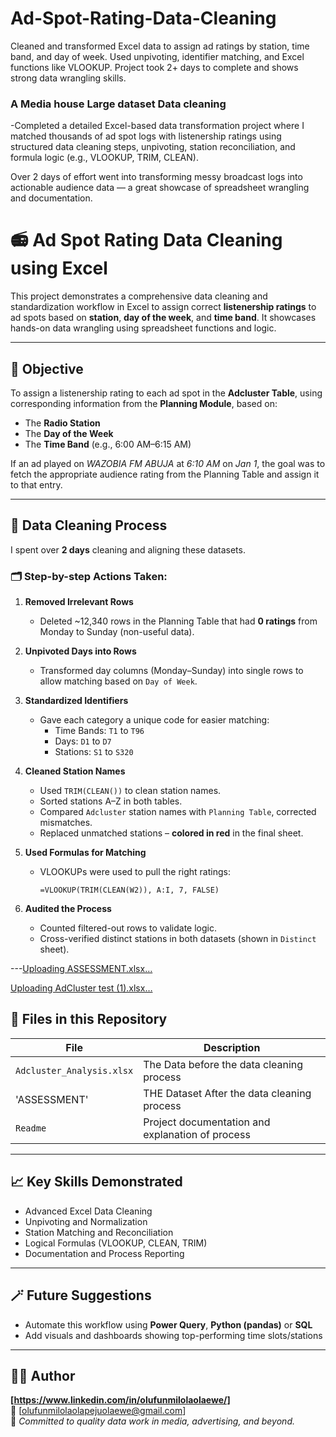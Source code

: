 # Ad-Spot-Rating-Data-Cleaning
Cleaned and transformed Excel data to assign ad ratings by station, time band, and day of week. Used unpivoting, identifier matching, and Excel functions like VLOOKUP. Project took 2+ days to complete and shows strong data wrangling skills.
### A Media house Large dataset Data cleaning
-Completed a detailed Excel-based data transformation project where I matched thousands of ad spot logs with listenership ratings using structured data cleaning steps, unpivoting, station reconciliation, and formula logic (e.g., VLOOKUP, TRIM, CLEAN).

Over 2 days of effort went into transforming messy broadcast logs into actionable audience data — a great showcase of spreadsheet wrangling and documentation.
# 📻 Ad Spot Rating Data Cleaning using Excel

This project demonstrates a comprehensive data cleaning and standardization workflow in Excel to assign correct **listenership ratings** to ad spots based on **station**, **day of the week**, and **time band**. It showcases hands-on data wrangling using spreadsheet functions and logic.

---

## 🎯 Objective

To assign a listenership rating to each ad spot in the **Adcluster Table**, using corresponding information from the **Planning Module**, based on:
- The **Radio Station**
- The **Day of the Week**
- The **Time Band** (e.g., 6:00 AM–6:15 AM)

If an ad played on *WAZOBIA FM ABUJA* at *6:10 AM* on *Jan 1*, the goal was to fetch the appropriate audience rating from the Planning Table and assign it to that entry.

---

## 🔧 Data Cleaning Process

I spent over **2 days** cleaning and aligning these datasets.

### 🗂️ Step-by-step Actions Taken:

1. **Removed Irrelevant Rows**  
   - Deleted ~12,340 rows in the Planning Table that had **0 ratings** from Monday to Sunday (non-useful data).

2. **Unpivoted Days into Rows**  
   - Transformed day columns (Monday–Sunday) into single rows to allow matching based on `Day of Week`.

3. **Standardized Identifiers**  
   - Gave each category a unique code for easier matching:
     - Time Bands: `T1` to `T96`
     - Days: `D1` to `D7`
     - Stations: `S1` to `S320`

4. **Cleaned Station Names**  
   - Used `TRIM(CLEAN())` to clean station names.
   - Sorted stations A–Z in both tables.
   - Compared `Adcluster` station names with `Planning Table`, corrected mismatches.
   - Replaced unmatched stations – **colored in red** in the final sheet.

5. **Used Formulas for Matching**
   - VLOOKUPs were used to pull the right ratings:
     ```excel
     =VLOOKUP(TRIM(CLEAN(W2)), A:I, 7, FALSE)
     ```

6. **Audited the Process**
   - Counted filtered-out rows to validate logic.
   - Cross-verified distinct stations in both datasets (shown in `Distinct` sheet).

---[Uploading ASSESSMENT.xlsx…]()

[Uploading AdCluster test (1).xlsx…]()

## 📂 Files in this Repository

| File | Description |
|------|-------------|
| `Adcluster_Analysis.xlsx` | The Data before the data cleaning process |
| 'ASSESSMENT'| THE Dataset After the data cleaning process|
| `Readme` | Project documentation and explanation of process |

---

## 📈 Key Skills Demonstrated

- Advanced Excel Data Cleaning  
- Unpivoting and Normalization  
- Station Matching and Reconciliation  
- Logical Formulas (VLOOKUP, CLEAN, TRIM)  
- Documentation and Process Reporting  

---

## 🪄 Future Suggestions

- Automate this workflow using **Power Query**, **Python (pandas)** or **SQL**
- Add visuals and dashboards showing top-performing time slots/stations

---

## 👩‍💻 Author

**[https://www.linkedin.com/in/olufunmilolaolaewe/]**  
📧 [olufunmilolaolapejuolaewe@gmail.com]  
📌 *Committed to quality data work in media, advertising, and beyond.*
